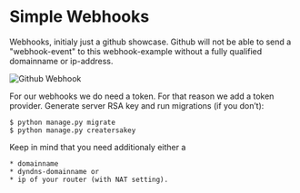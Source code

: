 # Simple Webhooks

Webhooks, initialy just a github showcase. Github will not be able to send a "webhook-event" to this webhook-example without a fully qualified domainname or ip-address.

![Github Webhook](https://github.com/finnerds/webhook/blob/feature/generate_docs_folder/docs/img/finnerds-webhook.png "Github Webhook")

For our webhooks we do need a token. For that reason we add a token provider. Generate server RSA key and run migrations (if you don’t):

    $ python manage.py migrate
    $ python manage.py creatersakey

Keep in mind that you need additionaly either a

    * domainname
    * dyndns-domainname or
    * ip of your router (with NAT setting).
